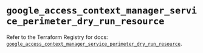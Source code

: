 # `google_access_context_manager_service_perimeter_dry_run_resource`

Refer to the Terraform Registry for docs: [`google_access_context_manager_service_perimeter_dry_run_resource`](https://registry.terraform.io/providers/hashicorp/google-beta/6.45.0/docs/resources/google_access_context_manager_service_perimeter_dry_run_resource).
